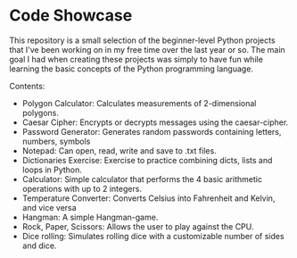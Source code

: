 # Code Showcase
This repository is a small selection of the beginner-level Python projects
that I've been working on in my free time over the last year or so.
The main goal I had when creating these projects was simply to have fun while learning the basic concepts of the Python programming language. 


Contents:
  - Polygon Calculator:    Calculates measurements of 2-dimensional polygons.
  - Caesar Cipher:         Encrypts or decrypts messages using the caesar-cipher.
  - Password Generator:    Generates random passwords containing letters, numbers, symbols
  - Notepad:               Can open, read, write and save to .txt files.
  - Dictionaries Exercise: Exercise to practice combining dicts, lists and loops in Python.
  - Calculator:            Simple calculator that performs the 4 basic arithmetic operations with up to 2 integers.
  - Temperature Converter: Converts Celsius into Fahrenheit and Kelvin, and vice versa
  - Hangman:               A simple Hangman-game.
  - Rock, Paper, Scissors: Allows the user to play against the CPU.
  - Dice rolling:          Simulates rolling dice with a customizable number of sides and dice.



